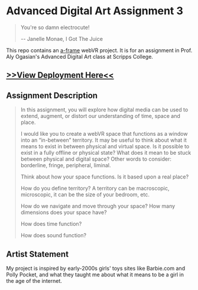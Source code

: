 # Advanced Digital Art Assignment 3
> You're so damn electrocute!
>
>   -- Janelle Monae, I Got The Juice

This repo contains an [a-frame](https://aframe.io/) webVR project. It is for an assignment in Prof. Aly Ogasian's Advanced Digital Art class at Scripps College.

## [>>View Deployment Here<<](http://juliaslohman.github.io/electrocute)

## Assignment Description
> In this assignment, you will explore how digital media can be used to extend, augment, or distort our understanding of time, space and place.
>
> I would like you to create a webVR space that  functions as a window into an “in-between” territory. It may be useful to think about what it means to exist in between physical and virtual space. Is it possible to exist in a fully offline or physical state? What does it mean to be stuck between physical and digital space? Other words to consider: borderline, fringe, peripheral, liminal.
>
> Think about how your space functions. Is it based upon a real place?
>
> How do you define territory? A territory can be macroscopic, microscopic, it can be the size of your bedroom, etc.
>
> How do we navigate and move through your space? How many dimensions does your space have?
>
> How does time function?
>
> How does sound function?

## Artist Statement
My project is inspired by early-2000s girls' toys sites like Barbie.com and Polly Pocket, and what they taught me about what it means to be a girl in the age of the internet.